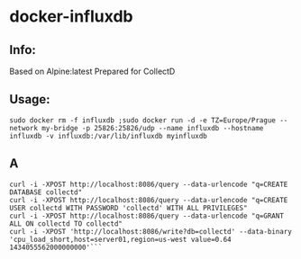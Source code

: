 # docker-influxdb

## Info:
Based on Alpine:latest
Prepared for CollectD

## Usage:
`sudo docker rm -f influxdb ;sudo docker run -d -e TZ=Europe/Prague --network my-bridge -p 25826:25826/udp --name influxdb --hostname influxdb -v influxdb:/var/lib/influxdb myinfluxdb`

## A
```
curl -i -XPOST http://localhost:8086/query --data-urlencode "q=CREATE DATABASE collectd"
curl -i -XPOST http://localhost:8086/query --data-urlencode "q=CREATE USER collectd WITH PASSWORD 'collectd' WITH ALL PRIVILEGES"
curl -i -XPOST http://localhost:8086/query --data-urlencode "q=GRANT ALL ON collectd TO collectd"
curl -i -XPOST 'http://localhost:8086/write?db=collectd' --data-binary 'cpu_load_short,host=server01,region=us-west value=0.64 1434055562000000000'```
